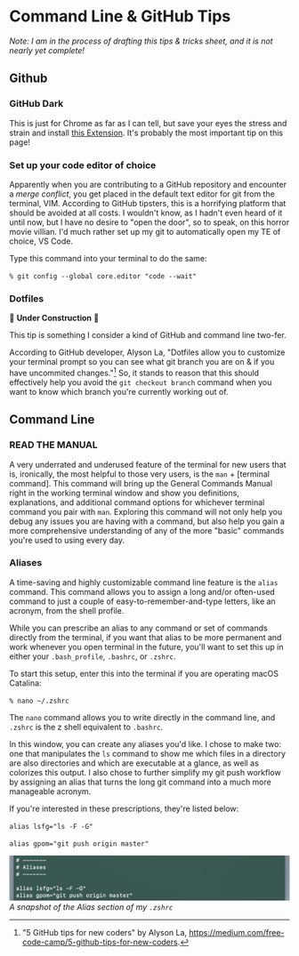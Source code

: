 # Command Line & GitHub Tips

*Note: I am in the process of drafting this tips & tricks sheet, and it is not nearly yet complete!*

## Github

### GitHub Dark

This is just for Chrome as far as I can tell, but save your eyes the stress and strain and install [this Extension](https://chrome.google.com/webstore/detail/github-dark-theme/odkdlljoangmamjilkamahebpkgpeacp/related?hl=en-US). It's probably the most important tip on this page!

### Set up your code editor of choice

Apparently when you are contributing to a GitHub repository and encounter a *merge conflict*, you get placed in the default text editor for git from the terminal, VIM. According to GitHub tipsters, this is a horrifying platform that should be avoided at all costs. I wouldn't know, as I hadn't even heard of it until now, but I have no desire to "open the door", so to speak, on this horror movie villian. I'd much rather set up my git to automatically open my TE of choice, VS Code.

Type this command into your terminal to do the same:

`% git config --global core.editor "code --wait"`

### Dotfiles
:construction: **Under Construction** :construction:

This tip is something I consider a kind of GitHub and command line two-fer.

According to GitHub developer, Alyson La, "Dotfiles allow you to customize your terminal prompt so you can see what git branch you are on & if you have uncommited changes."[^1] So, it stands to reason that this should effectively help you avoid the `git checkout branch` command when you want to know which branch you're currently working out of. 

## Command Line

### READ THE MANUAL

A very underrated and underused feature of the terminal for new users that is, ironically, the most helpful to those very users, is the `man` + [terminal command]. This command will bring up the General Commands Manual right in the working terminal window and show you definitions, explanations, and additional command options for whichever terminal command you pair with `man`. Exploring this command will not only help you debug any issues you are having with a command, but also help you gain a more comprehensive understanding of any of the more "basic" commands you're used to using every day.

### Aliases

A time-saving and highly customizable command line feature is the `alias` command. This command allows you to assign a long and/or often-used command to just a couple of easy-to-remember-and-type letters, like an acronym, from the shell profile. 

While you can prescribe an alias to any command or set of commands directly from the terminal, if you want that alias to be more permanent and work whenever you open terminal in the future, you'll want to set this up in either your `.bash_profile`, `.bashrc`, or `.zshrc`.

To start this setup, enter this into the terminal if you are operating macOS Catalina:

`% nano ~/.zshrc`

The `nano` command allows you to write directly in the command line, and `.zshrc` is the z shell equivalent to `.bashrc`.

In this window, you can create any aliases you'd like. I chose to make two: one that manipulates the `ls` command to show me which files in a directory are also directories and which are executable at a glance, as well as colorizes this output. I also chose to further simplify my git push workflow by assigning an alias that turns the long git command into a much more manageable acronym.

If you're interested in these prescriptions, they're listed below:

`alias lsfg="ls -F -G"`

`alias gpom="git push origin master"`

![](images/alias.png)
*A snapshot of the Alias section of my `.zshrc`*


[^1]: "5 GitHub tips for new coders" by Alyson La, https://medium.com/free-code-camp/5-github-tips-for-new-coders.
